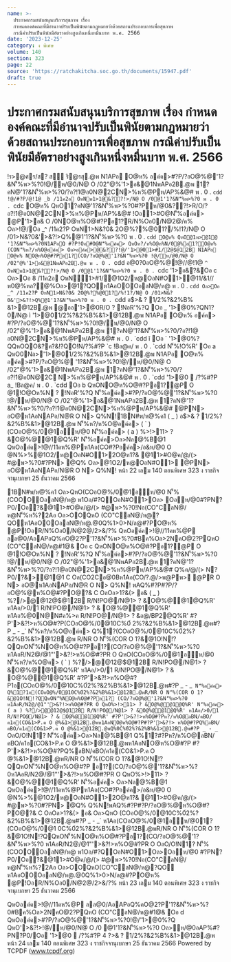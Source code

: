 ```yaml
---
name: >-
  ประกาศกรมสนับสนุนบริการสุขภาพ เรื่อง
  กำหนดองค์คณะที่มีอำนาจปรับเป็นพินัยตามกฎหมายว่าด้วยสถานประกอบการเพื่อสุขภาพ
  กรณีค่าปรับเป็นพินัยมีอัตราอย่างสูงเกินหนึ่งหมื่นบาท พ.ศ. 2566
date: '2023-12-25'
category: ง พิเศษ
volume: 140
section: 323
page: 22
source: 'https://ratchakitcha.soc.go.th/documents/15947.pdf'
draft: true
---
```


# ประกาศกรมสนับสนุนบริการสุขภาพ เรื่อง กำหนดองค์คณะที่มีอำนาจปรับเป็นพินัยตามกฎหมายว่าด้วยสถานประกอบการเพื่อสุขภาพ กรณีค่าปรับเป็นพินัยมีอัตราอย่างสูงเกินหนึ่งหมื่นบาท พ.ศ. 2566

!ร>@ศร/ส? สุ ริ@รสุ.@พ N1APอ O@ห% อค์ค>#?P/?อO@%@'1?&N'็%พ>%?0!@/ห/@0/N@ O /02"@%'1>อ&@1NพAPอ2B.@พ 1?คN@'1?&N'็%พ>%?0/?อ?!1@อ0N@2CN>%ห%@Pห/AP%&@# พ . 0 . `cdd !@/#?P/@!1@ _b /11ค2อ OหNพ1>1@&??!>/N@ O /0@1'1?&N'็%พ>%?0 พ . 0 . `cdc O@ห% QหO1?คN@'1?&N'็%พ>%?0#?Pห/@0&??!>R/O/?อ?!1@อ0N@2CN>%ห%@Pห/AP%&@# !Oอ1>#O@N'็%อค์ค> @P'1>อ& O /0NO@ห%O@#?Pอ1?R/N%Oอ0/N@2@/ค% Oล>!@/Oอ _^ /11ค2?P OหN1>N&?0& 2O@%?%@01?/%!1?/N@ O /01>N&?0&'>&?!>Q%@1'1?&N'็%พ>%?0 พ . 0 . `cdd O@ห% QหO@1พ>@1@ '1?&N'็%พ>%?0N1APอQ #?P!Oอ#O@N'็%อค์ค> QหOห?/ห%O@ห%N/0@%อ1?O@ห% (CON'็%ห?/ห%O@อค์ค> Oล>อค์ค>@&??!@/'1>@01>#1/2@$@12B N1APอ O@ห% NO@ห%O@#?Pอ1?(CO/?อO@%@'1?&N'็%พ>%?0 !@/ห/@0/N@ O /02"@%'1>อ&@1NพAPอ2B.@พ พ . 0 . `cdd อ@0?0อO@%@!@//@!1@ `^ OหNพ1>1@&??!>/N@ O /0@1'1?&N'็%พ>%?0 พ . 0 . `cdc '1>อ&?&Oอ c Oล>Oอ 8 /11ค2อ OหN1>#1/@1O2/ห@OอN#O1>@11/&1// พ0@%หล?@%Oล>@1?QOห1AอOOOอลN@/ห@ พ . 0 . `cdd Oล>Oอ _^ /11ค2?P OหN1>N&?0& 2O@%?%@01?/%!1?/N@ O /01>N&?0&'>&?!>Q%@1'1?&N'็%พ>%?0 พ . 0 . `cdd อ$>& ? 1/2%?&2%B% &1>@12B.@พ @ออ'1>@0R/O ? !NอR'%?Q Oอ _ '1>@0%?QN1?0/N@ ì '1>@01/2%?&2%B%&1>@12B.@พ N1APอ O@ห% อค์ค> #?P/?อO@%@'1?&N'็%พ>%?0!@/ห/@0/N@ O /02"@%'1>อ&@1NพAPอ2B.@พ 1?คN@'1?&N'็%พ>%?0/?อ?!1@ อ0N@2CN>%ห%@Pห/AP%&@# พ . 0 . `cdd î Oอ ` '1>@0%?QQหOQO&?ค?&!?QO!N/?%#?P `c !Bล@ค/ พ . 0 . `cdd N'็%!O%R' Oอ a QหO0Nล>'1>@01/2%?&2%B%&1>@12B.@พ N1APอ O@ห% อค์ค>#?P/?อO@%@ '1?&N'็%พ>%?0!@/ห/@0/N@ O /02"@%'1>อ&@1NพAPอ2B.@พ 1?คN@'1?&N'็%พ>%?0/?อ?!1@อ0N@2C N>%ห%@Pห/AP%&@# พ . 0 . `cdd '1>@0  /?%#?P a_ !Bล@ค/ พ . 0 . `cdd Oอ b QหONO@ห%O@#?Pอ1?@P O @1!O@Oห%N ? !NอR'%?Q N'็%อค์ค>#?P/?อO@%@'1?&N'็%พ>%?0 !@/ห/@0/N@ O /02"@%'1>อ&@1NพAPอ2B.@พ 1?คN@'1?&N'็%พ>%?0/?อ?!1@อ0N@2CN>%ห%@Pห/AP%&@# @PN> อO@ห1AอNAPอ/N@R O N> Q%N!1BN#พ/ห@%ค1 ( _ ) อ$>& ? 1/2%?&2%B%&1>@12B.@พ N'็%ห?/ห%O@อค์ค> ( ` ) (COอO@%/0@1อห/@0 N'็%อค์ค> ( a ) %>!>11> ? &O@%@@1@Q%R' N'็%อค์ค>Oล>Nล@%B@1 QหOอค์ค>!@//11คห%@Pห1Aอ(CO#?Pอค์ค>/อ&ห/@0 O @N%>%@1O2/ห@OอN#O1>2O@ห1?& @11>#O@ค/@/(> #@พ>%?0#?PN> @Q% Oล>@1O2/ห@OอN#O1> @PN> อO@ห1AอNAPอ/N@R O N> Q%N! หน้า 22 เลม 140 ตอนพิเศษ 323 ง ราชกิจจานุเบกษา 25 ธันวาคม 2566

1BN#พ/ห@%ค1 Oล>QหO(COอO@%/0@1อห/@0 N'็%(COOOOอลN@/ห@ พ1Oอ/#?QOอN#O1>Oล> Oอห/@0#?PN?P0/Oอ?&@11>#O@ค/@/(> #@พ>%?0!Nอ(CO"CลN@/ห@N'็%ห%?2Aอ Oล>OOQหO (CO"CลN@/ห@?QOห1AอOOOอลN@/ห@.@0Q%1>0>N/ล@#?PO@ห% @P!OอR/N%Oอ0/N@2@/2>&/?% QหOอค์ค>!@//11คห%@P ลล@0/AอAPอQ%คO@2?P'1?&N'็%พ>%?0#Bค%Oล>2NคO@2?PQหO (CO"CลN@/ห@#1@& Oอ c QหONO@ห%O@#?Pอ1?@P O @1!O@Oห%N ? !NอR'%?Q N'็%อค์ค>#?P/?อO@%@'1?&N'็%พ>%?0 !@/ห/@0/N@ O /02"@%'1>อ&@1NพAPอ2B.@พ 1?คN@'1?&N'็%พ>%?0/?อ?!1@อ0N@2CN>%ห%@Pห/AP%&@# Q%ค/@/(> N?P0/?&>@1@1 C Oล(CO2Cอ@0Bห1Aอ(CO/?.@/>พ@Pพ> @PR O N> อO@ห1AอNAPอ/N@R O N> Q%N! พAQ%#?P#?P/?อO@%@ห%O@#?PO@?& C OลOล>1?&(> อ& ( _ ) %?/>@@12@$@12B R/N!PO@/N@1> ? &O@%@@1@Q%R' ห1Aอ/>0/1 R/N!PO@/N@1> ? & O@%@@1@Q%R' ห1Aอ%@0N@N#ค%>ค R/N!PO@/N@1> ? &อ@/BP2@Q%R' #?P'>&?!>ห%O@#?P(COอO@%/0@10C%0์ 2%?&2%B%&1>@12B.@พ#?P _ - _` N'็%ห?/ห%O@อค์ค> Q%1?(COอO@%/0@10C%0์2%?&2%B%&1>@12B.@พ R/NR O N'็%(COR O 1?&@1O!N!?QQหON'็%NO@ห%O@#?Pอ1?(CO/?อO@%@'1?&N'็%พ>%?0 ห1AอR/N2@/@1"'>&?!>ห%O@#?PR O QหO(COอO@%/0@1อห/@0 N'็%ห?/ห%O@ค> ( ` ) %?/>@@12@$@12B R/N!PO@/N@1> ? &O@%@@1@Q%R' ห1Aอ/>0/1 R/N!PO@/N@1> ? & O@%@@1@Q%R' #?P'>&?!>ห%O@#?P1อ(COอO@%/0@10C%0์2%?&2%B%&1>@12B.@พ#?P _ - _` N'็%อค์ค> Q%1?1อ(COอO@%/0@10C%0์2%?&2%B%&1>@12B.@พR/NR O N'็%(COR O 1?&@1O!N!?QQหON'็%NO@ห%O@#?Pอ1? (CO/?อO@%@'1?&N'็%พ>%?0 ห1AอR/N2@/@1"'>&?!>ห%O@#?PR O QหO%>!>11> ? &O@%@@1@Q%R' N'็%อค์ค> ( a ) %?/>@@12@$@12B R/N!PO@/N@1> ? &O@%@@1@Q%R' ห1Aอ/>0/1 R/N!PO@/N@1> ? & O@%@@1@Q%R' #?P'>&?!>ห%O@#?Pห?/ห%O@ลBN/คBO/ค1อ(CO&1>P.ค O @%&1>@12B.@พห1AอNO@ห%O@#?P#?P'>&?!> ห%O@#?PQ%ลBN/คBO/ค1อ(CO&1>P.ค O @%&1>@12B.@พQ%0C%0์2%?&2%B%&1>@12B.@พ#?P _ - _` OลO/O!N1? N'็%อค์ค>Oล>Nล@%B@1 Q%1?#?Pห?/ห%O@ลBN/คBO/ค1อ(CO&1>P.ค O @%&1>@12B.@พห1AอNO@ห%O@#?P #?P'>&?!>ห%O@#?PQ%ลBN/คBO/ค1อ(CO&1>P.ค O @%&1>@12B.@พR/NR O N'็%(COR O 1?&@1O!N!?QQหON'็%NO@ห%O@#?P อ1?(CO/?อO@%@'1?&N'็%พ>%?0ห1AอR/N2@/@1"'>&?!>ห%O@#?PR O QหO%>!>11> ? &O@%@@1@Q%R' N'็%อค์ค> Oล>Nล@%B@1 QหOอค์ค>!@//11คห%@Pห1Aอ(CO#?Pอค์ค>/อ&ห/@0 O @N%>%@1O2/ห@OอN#O1>2O@ห1?& @11>#O@ค/@/(> #@พ>%?0#?PN> @Q% Q%N!พAQ%#?P#?P/?อO@%@ห%O@#?PO@?& C OลOล>1?&(> อ& Oล>QหO (COอO@%/0@10C%0์2%?&2%B%&1>@12B.@พ#?P _ - _` ห1Aอ(COอO@%/0@1อห/@01?(COอO@%/0@1 0C%0์2%?&2%B%&1>@12B.@พR/NR O N'็%(COR O 1?&@1O!N!?QQหON'็%NO@ห%O@#?Pอ1?(CO/?อO@%@'1?&N'็%พ>%?0 ห1AอR/N2@/@1"'>&?!>ห%O@#?PR O OลO/O!N1? N'็%(COOOOอลN@/ห@ พ1Oอ/#?QOอN#O1>Oล>Oอห/@0 #?PN?P0/Oอ?&@11>#O@ค/@/(> #@พ>%?0!Nอ(CO"CลN@/ห@N'็%ห%?2Aอ Oล>OOQหO(CO"CลN@/ห@?QO ห1AอOOOอลN@/ห@.@0Q%1>0>N/ล@#?PO@ห% @P!OอR/N%Oอ0/N@2@/2>&/?% หน้า 23 เลม 140 ตอนพิเศษ 323 ง ราชกิจจานุเบกษา 25 ธันวาคม 2566

QหOอค์ค>!@//11คห%@P ลล@0/AอAPอQ%คO@2?P'1?&N'็%พ>%?0#Bค%Oล>2NคO@2?PQหO (CO"CลN@/ห@#1@& Oอ d QหOอค์ค>#?P/?อO@%@'1?&N'็%พ>%?0!@/'1>@0%?Q QหO'>&?!>!@/ห/@0/N@ O /0 @1'1?&N'็%พ>%?0 Oล>ห/@0อAP%#?PN?P0/Oอ '1>@0  /?%#?P 4 $?%/@ค/ พ . 0 . `cdd 2B1> />N010? > N อ$>& ? 1/2%?&2%B%&1>@12B.@พ หน้า 24 เลม 140 ตอนพิเศษ 323 ง ราชกิจจานุเบกษา 25 ธันวาคม 2566 Powered by TCPDF (www.tcpdf.org)
